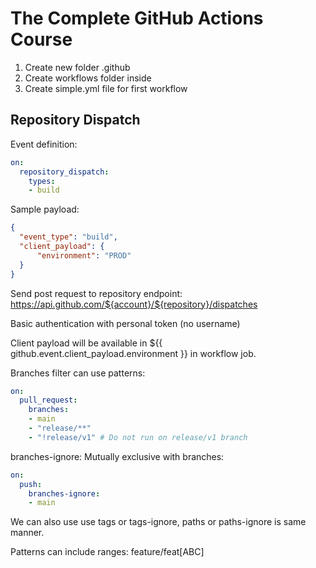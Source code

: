 # The Complete GitHub Actions Course

1. Create new folder .github
2. Create workflows folder inside
3. Create simple.yml file for first workflow

## Repository Dispatch

Event definition:

```yaml
on:
  repository_dispatch:
    types:
    - build
```

Sample payload:

```json
{
  "event_type": "build",
  "client_payload": {
      "environment": "PROD"
  }
}
```

Send post request to repository endpoint:
https://api.github.com/${account}/${repository}/dispatches

Basic authentication with personal token (no username) 

Client payload will be available in ${{ github.event.client_payload.environment }} in workflow job.

Branches filter can use patterns:

```yaml
on:
  pull_request:
    branches:
    - main
    - "release/**"
    - "!release/v1" # Do not run on release/v1 branch
```

branches-ignore: Mutually exclusive with branches:

```yaml
on:
  push:
    branches-ignore:
    - main
```

We can also use use tags or tags-ignore, paths or paths-ignore is same manner.

Patterns can include ranges: feature/feat[ABC]
